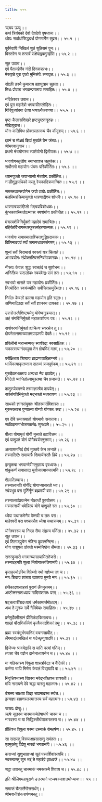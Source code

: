 ```yaml
---
title: ०५५

---
```

ऋषय ऊचुः।।  
कथं त्रियंबको देवो देवदेवो वृषध्वजः।।  
ध्येयः सर्वार्थासिद्ध्यर्थं योगमार्गेण सुव्रत।। ५५.१ ।।  
  
पूर्वमेवापि निखिलं श्रुतं श्रुतिसमं पुनः।।  
विस्तरेण च तत्सर्वं संक्षेपाद्वक्तुमर्हसि।। ५५.२ ।।  
  
सूत उवाच।।  
एवं पैतामहेनैव नंदी दिनकरप्रभः।।  
मेरुपृष्ठे पुरा पृष्टो मुनिसंघैः समावृतः।। ५५.३ ।।  
  
सोऽपि तस्मै कुमाराय ब्रह्मपुत्राय सुव्रताः।।  
मिथः प्रोवाच भगवान्प्रणताय समाहितः।। ५५.४ ।।  
  
नंदिकेश्वर उवाच।।  
एवं पुरा महादेवो भगवान्नीललोहितः।।  
गिरिपुत्र्यांबया देव्या भगवत्यैकशय्या।। ५५.५ ।।  
  
पृष्टः कैलासशिखरे हृष्टपुष्टतनूरुहः।।  
श्रीदेव्युवाच।।  
योगः कतिविधः प्रोक्तस्तत्कथं चैव कीदृशम्।। ५५.६ ।।  
  
ज्ञानं च मोक्षदं दिव्यं मुच्यंते येन जंतवः।।  
श्रीभगवानुवाच।।  
प्रथमो मंत्रयोगश्च स्पर्शयोगो द्वितीयकः।। ५५.७ ।।  
  
भावयोगस्तृतीयः स्याभावश्च चतुर्थकः।।  
सर्वोत्तमो महायोगः पंचमः परिकीर्तितः।। ५५.८ ।।  
  
ध्यानयुक्तो जपाभ्यासो मंत्रयोगः प्रकीर्तितः।।  
नाडीशुद्ध्यधिको यस्तु रेचकादिक्रमान्वितः।। ५५.९ ।।  
  
समस्तव्यस्तयोगेन जयो वायोः प्रकीर्तितः।।  
बलस्थिरक्रियायुक्तो धारणाद्यैश्च शोभनैः।। ५५.१० ।।  
  
धारणात्रयसंदीप्तो भेदत्रयविशोधकः।।  
कुंभकावस्थितोऽभ्यासः स्पर्शयोगः प्रकीर्तितः।। ५५.११ ।।  
  
मंत्रस्पर्शविनिर्मुक्तो महादेवं समाश्रितः।।  
बहिरंतर्विभागस्थस्फुरत्संहरणात्मकः।। ५५.१२ ।।  
  
भावयोगः समाख्याताश्चित्तशुद्धिप्रदायकः।।  
विलिनावयवं सर्वं जगत्स्थावरजंगमम्।। ५५.१३ ।।  
  
शून्यं सर्वं निराभासं स्वरूपं यत्र चिंत्यते।।  
अभावयोगः संप्रोक्तश्चित्तनिर्वाणकारकः।। ५५.१४ ।।  
  
नीरूपः केवलः शुद्धः स्वच्छंदं च सुशोभनः।।  
अनिर्देश्यः सदालोकः स्वयंवेद्यः समं ततः।। ५५.१५ ।।  
  
स्वभावो भासते यत्र महायोगः प्रकीर्तितः।।  
नित्योदितः स्वयंज्योतिः सर्वचित्तसमुत्थितः।। ५५.१६ ।।  
  
निर्मलः केवलो ह्यात्मा महायोग इति स्मृतः।।  
अणिमादिप्रदाः सर्वे सर्वे ज्ञानस्य दायकाः।। ५५.१७ ।।  
  
उत्तरोत्तरवैशिष्ट्यमेषु योगेष्वनुक्रमात्।।  
अहं संगविनिर्मुक्तो महाकाशोपमः परः।। ५५.१८ ।।  
  
सर्वावरणनिर्मुक्तो ह्यचिंत्यः स्वरसेन तु।।  
ज्ञेयमेतत्समाख्यातमग्राह्यमपि दैवतैः।। ५५.१९ ।।  
  
प्रविलीनो महान्सम्यक् स्वयंवेद्यः स्वसाक्षिकः।।  
चकारस्त्यानंदवपुषा तेन ज्ञेयमिदं मतम्।। ५५.२० ।।  
  
परीक्षिताय शिष्याय ब्राह्मणायाहिताग्नये।।  
धार्मिकायाकृतघ्नाय दातव्यं क्रमपूर्वकम्।। ५५.२१ ।।  
  
गुरुदैवतभक्ताय अन्यथा नैव दापयेत्।।  
निंदितो व्याधितोल्पायुस्तथा चैव प्रजायते।। ५५.२२ ।।  
  
दातुरप्येवमनघे तस्माज्ञात्वैव दापयेत्।।  
सर्वसंगविनिर्मुक्तो मद्भक्तो मत्परायणः।। ५५.२३ ।।  
  
साधको ज्ञानसंयुक्तः श्रौतस्मार्तविशारदः।।  
गुरुभक्तश्च पुण्यात्मा योग्यो योगरतः सदा।। ५५.२४ ।।  
  
एव देवि समाख्यातो योगमार्गः सनातनः।।  
सर्ववेदागमांभोजमकरंदः सुमध्यमे।। ५५.२५ ।।  
  
पीत्वा योगामृतं योगी मुच्यते ब्रह्मवित्तमः।।  
एवं पाशुपतं योगं योगैश्वर्यमनुत्तमम्।। ५५.२६ ।।  
  
अत्याश्रममिदं ज्ञेयं मुक्तये केन लभ्यते।।  
तस्मादिष्टैः समाचारैः शिवार्चनरतैः प्रिये।। ५५.२७ ।।  
  
इत्युक्त्वा भगवान्देवीमनुज्ञाप्य वृषध्वजः।।  
शंकुकर्णं समासाद्य युयोजात्मानमात्मनि।। ५५.२८ ।।  
  
शैलादिरुवाच।।  
तस्मात्त्वमपि योगींद्र योगाभ्यासरतो भव।।  
स्वंयभुव परा मूर्तिर्नूनं ब्रह्ममयी वरा।। ५५.२९ ।।  
  
तस्मात्सर्वप्रयत्नेन मोक्षार्थो पुरुषोत्तमः।।  
भस्मस्नायी भवेन्नित्यं योगे पाशुपते रतः।। ५५.३० ।।  
  
ध्येया यथाक्रमेणैव वैष्णवी च ततः परा।।  
माहेश्वरी परा पश्चात्सैव ध्येया यथाक्रमम्।। ५५.३१ ।।  
  
योगेश्वरस्य या निष्ठा सैषा संहृत्य वर्णिता।। ५५.३२ ।।  
सूत उवाच।।  
एवं शिलादपुत्रेण नंदिना कुलनन्दिना।।  
योगः पाशुपतः प्रोक्तो भस्मनिष्ठेन धीमता।। ५५.३३ ।।  
  
सनत्कुमारो भगवान्व्यासायामिततेजसे।।  
तस्मादहमपि श्रुत्वा नियोगात्सत्रिणामपि।। ५५.३४ ।।  
  
कृतकृत्योऽस्मि विप्रेभ्यो नमो यज्ञेभ्य एव च।।  
नमः शिवाय शांताय व्यासाय मुनये नमः।। ५५.३५ ।।  
  
ग्रंथैकादशसाहस्रं पुराणं लैंगमुत्तमम्।।  
अष्टोत्तरसताध्याय मादिमांशमतः परम्।। ५५.३६ ।।  
  
षट्चत्वारींशदध्यायं धर्मकामार्थमोक्षदम्।।  
अथ ते मुनयः सर्वे नैमिषेयाः समाहिताः।। ५५.३७ ।।  
  
प्रणेमुर्देवमीशानं प्रीतिकंटकितत्वचः।।  
शाखां पौराणिकीमेवं कृत्वैकादशिकां प्रभुः।। ५५.३८ ।।  
  
ब्रह्मा स्वयंभूर्भगवानिदं वचनमब्रवीत्।।  
लैंगमाद्यंतमखिलं यः पठेच्छृणुयादपि।। ५५.३९ ।।  
  
द्विजेभ्यः श्रावयेद्वापि स याति परमां गतिम्।।  
तपसा चैव यज्ञेन दानेनाध्ययनेन च।। ५५.४० ।।  
  
या गतिस्तस्य विपुला शास्त्रविद्या च वैदिकी।।  
कर्मणा चापि मिश्रेण केवलं विद्ययापि वा।। ५५.४१ ।।  
  
निवृत्तिश्चास्य विप्रस्य भवेद्भक्तिश्च शाश्वती।।  
मयि नारायणे देवे श्रद्धा चास्तु महात्मनः।। ५५.४२ ।।  
  
वंशस्य चाक्षया विद्या चाप्रमादश्च सर्वतः।।  
इत्याज्ञा ब्रह्मणस्तस्मात्तस्य सर्वं महात्मनः।। ५५.४३ ।।  
  
ऋषयः प्रोचुः।।  
ऋषेः सूतस्य चास्माकमेतेषाभपि चास्य च।।  
नारदस्य च या सिद्धिस्तीर्थयात्रारतस्य च।। ५५.४४ ।।  
  
प्रीतिश्च विपुला यस्मा दस्माकं रोमहर्षण।। ५५.४५ ।।  
  
सा सदास्तु विरूपाक्षप्रसादात्तु समंततः।।  
एवमुक्तेषु विप्रेषु नारदो भगवानपि।। ५५.४६ ।।  
  
कराभ्यां सुशुभाग्राभ्यां सूतं पस्पर्शिवांस्त्वचि।।  
स्वस्त्यस्तु सूत भद्रं ते महादेवे वृषध्वजे।। ५५.४७ ।।  
  
श्रद्धा तवास्तु चास्माकं नमस्तस्मै शिवाय च।। ५५.४८ ।।  
  
इति श्रीलिंगमहापुराणे उत्तरभागे पञ्चपञ्चाशत्तमोध्यायः।। ५५ ।।  
  
समाप्तं चैतल्लैंगोत्तरार्धम्।।  
श्रीभवानीशंकरार्पणमस्तु।।